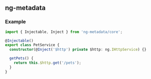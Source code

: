 ## ng-metadata
### Example

```typescript
import { Injectable, Inject } from 'ng-metadata/core';

@Injectable()
export class PetService {
  constructor(@Inject('$http') private $http: ng.IHttpService) {}

  getPets() {
    return this.$http.get('/pets');
  }
}
```
